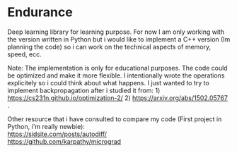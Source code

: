 # Endurance
Deep learning library for learning purpose.
For now I am only working with the version written in Python but i would like to implement a C++ version (Im planning the code) so i can work on the technical aspects of memory, speed, ecc.

Note: The implementation is only for educational purposes. The code could be optimized and make it more flexible.
I intentionally wrote the operations explicitely so i could think about what happens.
I just wanted to try to implement backpropagation after i studied it from: 1) https://cs231n.github.io/optimization-2/ 
2) https://arxiv.org/abs/1502.05767 .


Other resource that i have consulted to compare my code (First project in Python, i'm really newbie):    
https://sidsite.com/posts/autodiff/   
https://github.com/karpathy/micrograd